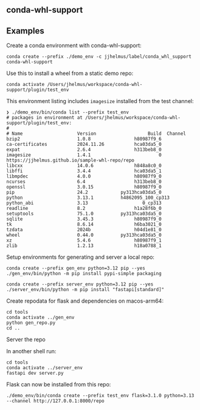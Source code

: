 ## conda-whl-support


## Examples

Create a conda environment with conda-whl-support:

```
conda create --prefix ./demo_env -c jjhelmus/label/conda_whl_support conda-whl-support
```

Use this to install a wheel from a static demo repo:

```
conda activate /Users/jhelmus/workspace/conda-whl-support/plugin/test_env
```

This environment listing includes `imagesize` installed from the test channel:

```
❯ ./demo_env/bin/conda list --prefix test_env
# packages in environment at /Users/jhelmus/workspace/conda-whl-support/plugin/test_env:
#
# Name                    Version                   Build  Channel
bzip2                     1.0.8                h80987f9_6
ca-certificates           2024.11.26           hca03da5_0
expat                     2.6.4                h313beb8_0
imagesize                 1.4.1                         0    https://jjhelmus.github.io/sample-whl-repo/repo
libcxx                    14.0.6               h848a8c0_0
libffi                    3.4.4                hca03da5_1
libmpdec                  4.0.0                h80987f9_0
ncurses                   6.4                  h313beb8_0
openssl                   3.0.15               h80987f9_0
pip                       24.2            py313hca03da5_0
python                    3.13.1          h4862095_100_cp313
python_abi                3.13                    0_cp313
readline                  8.2                  h1a28f6b_0
setuptools                75.1.0          py313hca03da5_0
sqlite                    3.45.3               h80987f9_0
tk                        8.6.14               h6ba3021_0
tzdata                    2024b                h04d1e81_0
wheel                     0.44.0          py313hca03da5_0
xz                        5.4.6                h80987f9_1
zlib                      1.2.13               h18a0788_1
```

Setup environments for generating and server a local repo:

```
conda create --prefix gen_env python=3.12 pip --yes
./gen_env/bin/python -m pip install pypi-simple packaging

conda create --prefix server_env python=3.12 pip --yes
./server_env/bin/python -m pip install "fastapi[standard]"
```

Create repodata for flask and dependencies on macos-arm64:

```
cd tools
conda activate ../gen_env
python gen_repo.py
cd ..
```

Server the repo

In another shell run:
```
cd tools
conda activate ../server_env
fastapi dev server.py
```

Flask can now be installed from this repo:

```
./demo_env/bin/conda create --prefix test_env flask=3.1.0 python=3.13 --channel http://127.0.0.1:8000/repo
```





